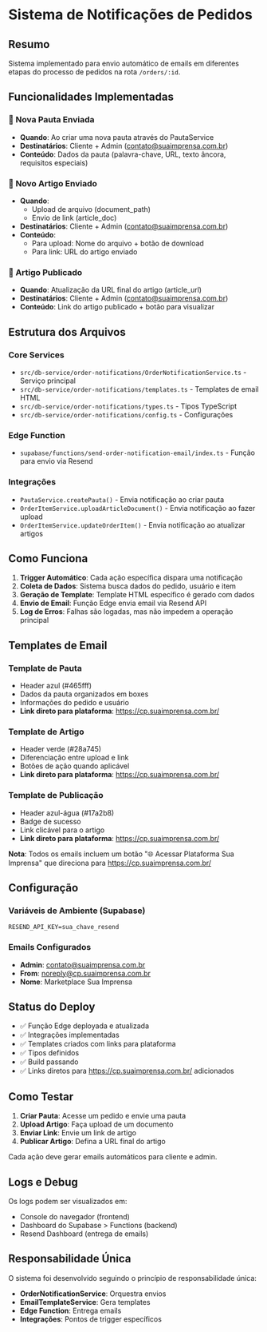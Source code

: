 # Sistema de Notificações de Pedidos

## Resumo
Sistema implementado para envio automático de emails em diferentes etapas do processo de pedidos na rota `/orders/:id`.

## Funcionalidades Implementadas

### 📝 Nova Pauta Enviada
- **Quando**: Ao criar uma nova pauta através do PautaService
- **Destinatários**: Cliente + Admin (contato@suaimprensa.com.br)
- **Conteúdo**: Dados da pauta (palavra-chave, URL, texto âncora, requisitos especiais)

### 📄 Novo Artigo Enviado
- **Quando**: 
  - Upload de arquivo (document_path)
  - Envio de link (article_doc)
- **Destinatários**: Cliente + Admin (contato@suaimprensa.com.br)
- **Conteúdo**: 
  - Para upload: Nome do arquivo + botão de download
  - Para link: URL do artigo enviado

### 🚀 Artigo Publicado
- **Quando**: Atualização da URL final do artigo (article_url)
- **Destinatários**: Cliente + Admin (contato@suaimprensa.com.br)
- **Conteúdo**: Link do artigo publicado + botão para visualizar

## Estrutura dos Arquivos

### Core Services
- `src/db-service/order-notifications/OrderNotificationService.ts` - Serviço principal
- `src/db-service/order-notifications/templates.ts` - Templates de email HTML
- `src/db-service/order-notifications/types.ts` - Tipos TypeScript
- `src/db-service/order-notifications/config.ts` - Configurações

### Edge Function
- `supabase/functions/send-order-notification-email/index.ts` - Função para envio via Resend

### Integrações
- `PautaService.createPauta()` - Envia notificação ao criar pauta
- `OrderItemService.uploadArticleDocument()` - Envia notificação ao fazer upload
- `OrderItemService.updateOrderItem()` - Envia notificação ao atualizar artigos

## Como Funciona

1. **Trigger Automático**: Cada ação específica dispara uma notificação
2. **Coleta de Dados**: Sistema busca dados do pedido, usuário e item
3. **Geração de Template**: Template HTML específico é gerado com dados
4. **Envio de Email**: Função Edge envia email via Resend API
5. **Log de Erros**: Falhas são logadas, mas não impedem a operação principal

## Templates de Email

### Template de Pauta
- Header azul (#465fff)
- Dados da pauta organizados em boxes
- Informações do pedido e usuário
- **Link direto para plataforma**: https://cp.suaimprensa.com.br/

### Template de Artigo
- Header verde (#28a745)
- Diferenciação entre upload e link
- Botões de ação quando aplicável
- **Link direto para plataforma**: https://cp.suaimprensa.com.br/

### Template de Publicação
- Header azul-água (#17a2b8)
- Badge de sucesso
- Link clicável para o artigo
- **Link direto para plataforma**: https://cp.suaimprensa.com.br/

**Nota**: Todos os emails incluem um botão "🌐 Acessar Plataforma Sua Imprensa" que direciona para https://cp.suaimprensa.com.br/

## Configuração

### Variáveis de Ambiente (Supabase)
```
RESEND_API_KEY=sua_chave_resend
```

### Emails Configurados
- **Admin**: contato@suaimprensa.com.br
- **From**: noreply@cp.suaimprensa.com.br
- **Nome**: Marketplace Sua Imprensa

## Status do Deploy

- ✅ Função Edge deployada e atualizada
- ✅ Integrações implementadas
- ✅ Templates criados com links para plataforma
- ✅ Tipos definidos
- ✅ Build passando
- ✅ Links diretos para https://cp.suaimprensa.com.br/ adicionados

## Como Testar

1. **Criar Pauta**: Acesse um pedido e envie uma pauta
2. **Upload Artigo**: Faça upload de um documento
3. **Enviar Link**: Envie um link de artigo
4. **Publicar Artigo**: Defina a URL final do artigo

Cada ação deve gerar emails automáticos para cliente e admin.

## Logs e Debug

Os logs podem ser visualizados em:
- Console do navegador (frontend)
- Dashboard do Supabase > Functions (backend)
- Resend Dashboard (entrega de emails)

## Responsabilidade Única

O sistema foi desenvolvido seguindo o princípio de responsabilidade única:
- **OrderNotificationService**: Orquestra envios
- **EmailTemplateService**: Gera templates
- **Edge Function**: Entrega emails
- **Integrações**: Pontos de trigger específicos

